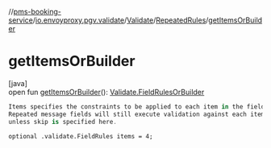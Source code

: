 //[pms-booking-service](../../../../index.md)/[io.envoyproxy.pgv.validate](../../index.md)/[Validate](../index.md)/[RepeatedRules](index.md)/[getItemsOrBuilder](get-items-or-builder.md)

# getItemsOrBuilder

[java]\
open fun [getItemsOrBuilder](get-items-or-builder.md)(): [Validate.FieldRulesOrBuilder](../-field-rules-or-builder/index.md)

```kotlin
Items specifies the constraints to be applied to each item in the field.
Repeated message fields will still execute validation against each item
unless skip is specified here.

```
`optional .validate.FieldRules items = 4;`